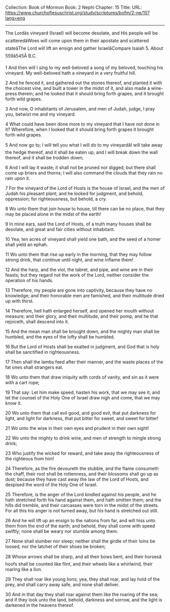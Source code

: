 Collection: Book of Mormon
Book: 2 Nephi
Chapter: 15
Title: 
URL: https://www.churchofjesuschrist.org/study/scriptures/bofm/2-ne/15?lang=eng

---

The Lordâs vineyard (Israel) will become desolate, and His people will be scatteredâWoes will come upon them in their apostate and scattered stateâThe Lord will lift an ensign and gather IsraelâCompare Isaiah 5. About 559â545Â B.C.

1 And then will I sing to my well-beloved a song of my beloved, touching his vineyard. My well-beloved hath a vineyard in a very fruitful hill.

2 And he fenced it, and gathered out the stones thereof, and planted it with the choicest vine, and built a tower in the midst of it, and also made a wine-press therein; and he looked that it should bring forth grapes, and it brought forth wild grapes.

3 And now, O inhabitants of Jerusalem, and men of Judah, judge, I pray you, betwixt me and my vineyard.

4 What could have been done more to my vineyard that I have not done in it? Wherefore, when I looked that it should bring forth grapes it brought forth wild grapes.

5 And now go to; I will tell you what I will do to my vineyardâI will take away the hedge thereof, and it shall be eaten up; and I will break down the wall thereof, and it shall be trodden down;

6 And I will lay it waste; it shall not be pruned nor digged; but there shall come up briers and thorns; I will also command the clouds that they rain no rain upon it.

7 For the vineyard of the Lord of Hosts is the house of Israel, and the men of Judah his pleasant plant; and he looked for judgment, and behold, oppression; for righteousness, but behold, a cry.

8 Wo unto them that join house to house, till there can be no place, that they may be placed alone in the midst of the earth!

9 In mine ears, said the Lord of Hosts, of a truth many houses shall be desolate, and great and fair cities without inhabitant.

10 Yea, ten acres of vineyard shall yield one bath, and the seed of a homer shall yield an ephah.

11 Wo unto them that rise up early in the morning, that they may follow strong drink, that continue until night, and wine inflame them!

12 And the harp, and the viol, the tabret, and pipe, and wine are in their feasts; but they regard not the work of the Lord, neither consider the operation of his hands.

13 Therefore, my people are gone into captivity, because they have no knowledge; and their honorable men are famished, and their multitude dried up with thirst.

14 Therefore, hell hath enlarged herself, and opened her mouth without measure; and their glory, and their multitude, and their pomp, and he that rejoiceth, shall descend into it.

15 And the mean man shall be brought down, and the mighty man shall be humbled, and the eyes of the lofty shall be humbled.

16 But the Lord of Hosts shall be exalted in judgment, and God that is holy shall be sanctified in righteousness.

17 Then shall the lambs feed after their manner, and the waste places of the fat ones shall strangers eat.

18 Wo unto them that draw iniquity with cords of vanity, and sin as it were with a cart rope;

19 That say: Let him make speed, hasten his work, that we may see it; and let the counsel of the Holy One of Israel draw nigh and come, that we may know it.

20 Wo unto them that call evil good, and good evil, that put darkness for light, and light for darkness, that put bitter for sweet, and sweet for bitter!

21 Wo unto the wise in their own eyes and prudent in their own sight!

22 Wo unto the mighty to drink wine, and men of strength to mingle strong drink;

23 Who justify the wicked for reward, and take away the righteousness of the righteous from him!

24 Therefore, as the fire devoureth the stubble, and the flame consumeth the chaff, their root shall be rottenness, and their blossoms shall go up as dust; because they have cast away the law of the Lord of Hosts, and despised the word of the Holy One of Israel.

25 Therefore, is the anger of the Lord kindled against his people, and he hath stretched forth his hand against them, and hath smitten them; and the hills did tremble, and their carcasses were torn in the midst of the streets. For all this his anger is not turned away, but his hand is stretched out still.

26 And he will lift up an ensign to the nations from far, and will hiss unto them from the end of the earth; and behold, they shall come with speed swiftly; none shall be weary nor stumble among them.

27 None shall slumber nor sleep; neither shall the girdle of their loins be loosed, nor the latchet of their shoes be broken;

28 Whose arrows shall be sharp, and all their bows bent, and their horsesâ hoofs shall be counted like flint, and their wheels like a whirlwind, their roaring like a lion.

29 They shall roar like young lions; yea, they shall roar, and lay hold of the prey, and shall carry away safe, and none shall deliver.

30 And in that day they shall roar against them like the roaring of the sea; and if they look unto the land, behold, darkness and sorrow, and the light is darkened in the heavens thereof.
